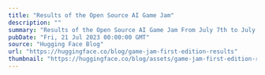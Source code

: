 ```yaml
---
title: "Results of the Open Source AI Game Jam"
description: ""
summary: "Results of the Open Source AI Game Jam From July 7th to July 11th, we hosted our first Open Source A..."
pubDate: "Fri, 21 Jul 2023 00:00:00 GMT"
source: "Hugging Face Blog"
url: "https://huggingface.co/blog/game-jam-first-edition-results"
thumbnail: "https://huggingface.co/blog/assets/game-jam-first-edition-results/thumbnail.jpg"
---
```



